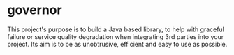 governor
========

This project's purpose is to build a Java based library, to help with graceful failure or service quality degradation when integrating 3rd parties into your project. Its aim is to be as unobtrusive, efficient and easy to use as possible.
